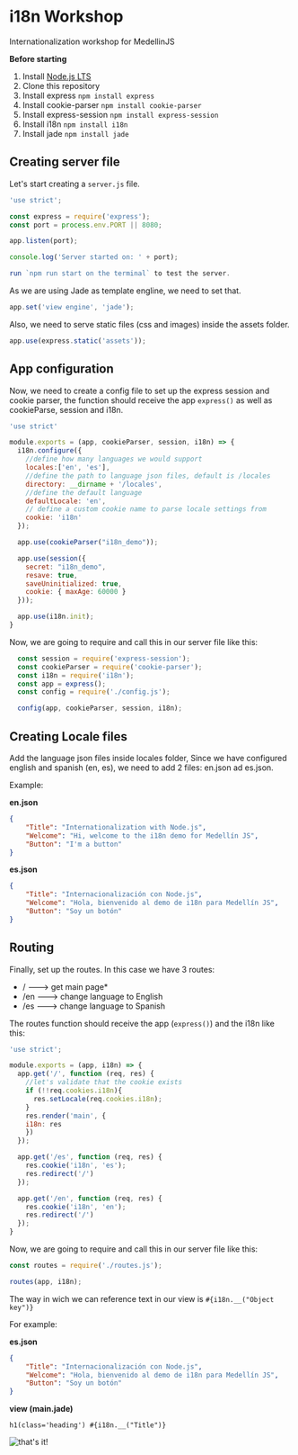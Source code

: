 # i18n Workshop
Internationalization workshop for MedellinJS

**Before starting**

1. Install [Node.js LTS](http://nodejs.org/)
2. Clone this repository
3. Install express `npm install express`
4. Install cookie-parser `npm install cookie-parser`
5. Install express-session `npm install express-session`
6. Install i18n `npm install i18n`
7. Install jade `npm install jade`

## Creating server file

Let's start creating a `server.js` file.

```js
'use strict';

const express = require('express');
const port = process.env.PORT || 8080;

app.listen(port);

console.log('Server started on: ' + port);

run `npm run start on the terminal` to test the server.

```
As we are using Jade as template engline, we need to set that.

```js
app.set('view engine', 'jade');
```
Also, we need to serve static files (css and images) inside the assets folder.

```js
app.use(express.static('assets'));
```

## App configuration

Now, we need to create a config file to set up the express session and cookie parser, the function should receive the app `express()` as well as cookieParse, session and i18n.

```js
'use strict'

module.exports = (app, cookieParser, session, i18n) => {
  i18n.configure({
    //define how many languages we would support
    locales:['en', 'es'],
    //define the path to language json files, default is /locales
    directory: __dirname + '/locales',
    //define the default language
    defaultLocale: 'en',
    // define a custom cookie name to parse locale settings from
    cookie: 'i18n'
  });

  app.use(cookieParser("i18n_demo"));

  app.use(session({
    secret: "i18n_demo",
    resave: true,
    saveUninitialized: true,
    cookie: { maxAge: 60000 }
  }));

  app.use(i18n.init);
}
```

Now, we are going to require and call this in our server file like this:

```js
  const session = require('express-session');
  const cookieParser = require('cookie-parser');
  const i18n = require('i18n');
  const app = express();
  const config = require('./config.js');

  config(app, cookieParser, session, i18n);
```
## Creating Locale files

Add the language json files inside locales folder, Since we have configured english and spanish (en, es), we need to add 2 files: en.json ad es.json.

Example:

**en.json**
```json
{
	"Title": "Internationalization with Node.js",
	"Welcome": "Hi, welcome to the i18n demo for Medellín JS",
	"Button": "I'm a button"
}
```

**es.json**
```json
{
	"Title": "Internacionalización con Node.js",
	"Welcome": "Hola, bienvenido al demo de i18n para Medellín JS",
	"Button": "Soy un botón"
}
```

## Routing
Finally, set up the routes. In this case we have 3 routes:

* / ---> get main page*
* /en ---> change language to English
* /es ---> change language to Spanish

The routes function should receive the app (`express()`) and the i18n like this:

```js
'use strict';

module.exports = (app, i18n) => {
  app.get('/', function (req, res) {
    //let's validate that the cookie exists
    if (!!req.cookies.i18n){
      res.setLocale(req.cookies.i18n);
    }
    res.render('main', {
    i18n: res
    })
  });

  app.get('/es', function (req, res) {
    res.cookie('i18n', 'es');
    res.redirect('/')
  });

  app.get('/en', function (req, res) {
    res.cookie('i18n', 'en');
    res.redirect('/')
  });
}
```

Now, we are going to require and call this in our server file like this:

```js
const routes = require('./routes.js');

routes(app, i18n);
```

The way in wich we can reference text in our view is `#{i18n.__("Object key")}`

For example:

**es.json**
```json
{
	"Title": "Internacionalización con Node.js",
	"Welcome": "Hola, bienvenido al demo de i18n para Medellín JS",
	"Button": "Soy un botón"
}
```

**view (main.jade)**
```jade
h1(class='heading') #{i18n.__("Title")}
```

![that's it!](https://media.makeameme.org/created/we-did-it-sw5z69.jpg)
